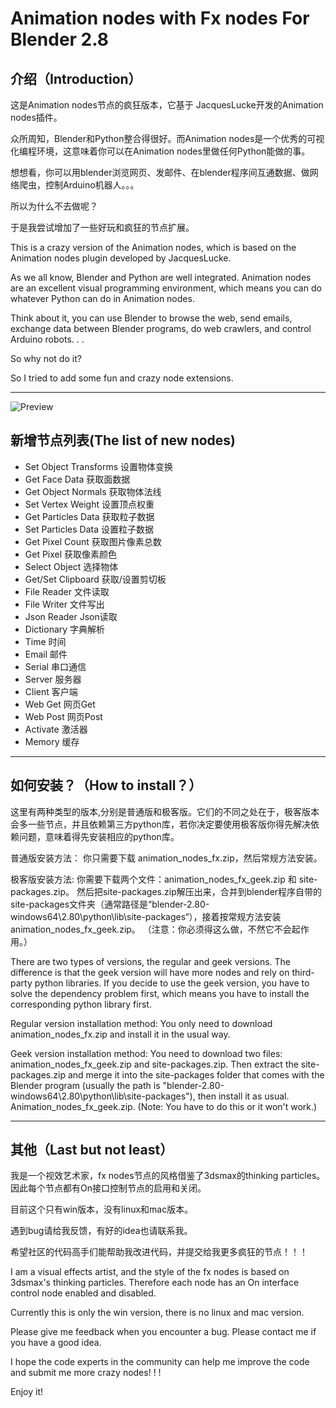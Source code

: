 # Animation nodes with Fx nodes For Blender 2.8

## 介绍（Introduction）

这是Animation nodes节点的疯狂版本，它基于 JacquesLucke开发的Animation nodes插件。

众所周知，Blender和Python整合得很好。而Animation nodes是一个优秀的可视化编程环境，这意味着你可以在Animation nodes里做任何Python能做的事。

想想看，你可以用blender浏览网页、发邮件、在blender程序间互通数据、做网络爬虫，控制Arduino机器人。。。

所以为什么不去做呢？

于是我尝试增加了一些好玩和疯狂的节点扩展。



This is a crazy version of the Animation nodes, which is based on the Animation nodes plugin developed by JacquesLucke.

As we all know, Blender and Python are well integrated. Animation nodes are an excellent visual programming environment, which means you can do whatever Python can do in Animation nodes.

Think about it, you can use Blender to browse the web, send emails, exchange data between Blender programs, do web crawlers, and control Arduino robots. . .

So why not do it?

So I tried to add some fun and crazy node extensions.

------
![Preview](https://scifx.github.io/images/Fx_nodes.png)

## 新增节点列表(The list of new nodes)

- Set Object Transforms	设置物体变换
- Get Face Data	获取面数据
- Get Object Normals	获取物体法线
- Set Vertex Weight	设置顶点权重
- Get Particles Data	获取粒子数据
- Set Particles Data	设置粒子数据
- Get Pixel Count	获取图片像素总数
- Get Pixel	获取像素颜色
- Select Object	选择物体
- Get/Set Clipboard	获取/设置剪切板
- File Reader	文件读取
- File Writer	文件写出
- Json Reader	Json读取
- Dictionary	字典解析
- Time	时间
- Email	邮件
- Serial	串口通信
- Server	服务器
- Client	客户端
- Web Get	网页Get
- Web Post	网页Post
- Activate	激活器
- Memory	缓存

------

## 如何安装？（How to install？）

这里有两种类型的版本,分别是普通版和极客版。它们的不同之处在于，极客版本会多一些节点，并且依赖第三方python库，若你决定要使用极客版你得先解决依赖问题，意味着得先安装相应的python库。

普通版安装方法：
你只需要下载 animation_nodes_fx.zip，然后常规方法安装。

极客版安装方法:
你需要下载两个文件：animation_nodes_fx_geek.zip 和 site-packages.zip。
然后把site-packages.zip解压出来，合并到blender程序自带的site-packages文件夹（通常路径是“blender-2.80-windows64\2.80\python\lib\site-packages“），接着按常规方法安装animation_nodes_fx_geek.zip。
（注意：你必须得这么做，不然它不会起作用。）



There are two types of versions, the regular and geek versions. The difference is that the geek version will have more nodes and rely on third-party python libraries. If you decide to use the geek version, you have to solve the dependency problem first, which means you have to install the corresponding python library first.

Regular version installation method:
You only need to download animation_nodes_fx.zip and install it in the usual way.

Geek version installation method:
You need to download two files: animation_nodes_fx_geek.zip and site-packages.zip.
Then extract the site-packages.zip and merge it into the site-packages folder that comes with the Blender program (usually the path is "blender-2.80-windows64\2.80\python\lib\site-packages"), then install it as usual. Animation_nodes_fx_geek.zip.
(Note: You have to do this or it won't work.)

------

## 其他（Last but not least）

我是一个视效艺术家，fx nodes节点的风格借鉴了3dsmax的thinking particles。因此每个节点都有On接口控制节点的启用和关闭。

目前这个只有win版本，没有linux和mac版本。

遇到bug请给我反馈，有好的idea也请联系我。

希望社区的代码高手们能帮助我改进代码，并提交给我更多疯狂的节点！！！



I am a visual effects artist, and the style of the fx nodes is based on 3dsmax's thinking particles. Therefore each node has an On interface control node enabled and disabled.

Currently this is only the win version, there is no linux and mac version.

Please give me feedback when you encounter a bug. Please contact me if you have a good idea.

I hope the code experts in the community can help me improve the code and submit me more crazy nodes! ! !

Enjoy it!
